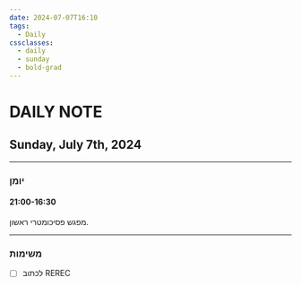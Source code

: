 ```yaml
---
date: 2024-07-07T16:10
tags:
  - Daily
cssclasses:
  - daily
  - sunday
  - bold-grad
---
```

# DAILY NOTE
## Sunday, July 7th, 2024
***
### יומן
#### 21:00-16:30
מפגש פסיכומטרי ראשון.
***
### משימות
- [ ] לכתוב REREC